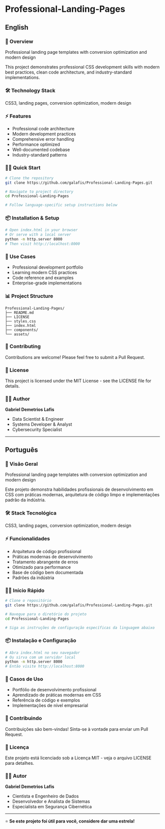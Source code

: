 # Professional-Landing-Pages

## English

### 🚀 Overview
Professional landing page templates with conversion optimization and modern design

This project demonstrates professional CSS development skills with modern best practices, clean code architecture, and industry-standard implementations.

### 🛠️ Technology Stack
CSS3, landing pages, conversion optimization, modern design

### ⚡ Features
- Professional code architecture
- Modern development practices
- Comprehensive error handling
- Performance optimized
- Well-documented codebase
- Industry-standard patterns

### 🏃‍♂️ Quick Start

```bash
# Clone the repository
git clone https://github.com/galafis/Professional-Landing-Pages.git

# Navigate to project directory
cd Professional-Landing-Pages

# Follow language-specific setup instructions below
```

### 📦 Installation & Setup

```bash
# Open index.html in your browser
# Or serve with a local server
python -m http.server 8000
# Then visit http://localhost:8000
```

### 🎯 Use Cases
- Professional development portfolio
- Learning modern CSS practices
- Code reference and examples
- Enterprise-grade implementations

### 📊 Project Structure
```
Professional-Landing-Pages/
├── README.md
├── LICENSE
├── styles.css
├── index.html
├── components/
└── assets/
```

### 🤝 Contributing
Contributions are welcome! Please feel free to submit a Pull Request.

### 📄 License
This project is licensed under the MIT License - see the LICENSE file for details.

### 👨‍💻 Author
**Gabriel Demetrios Lafis**
- Data Scientist & Engineer
- Systems Developer & Analyst
- Cybersecurity Specialist

---

## Português

### 🚀 Visão Geral
Professional landing page templates with conversion optimization and modern design

Este projeto demonstra habilidades profissionais de desenvolvimento em CSS com práticas modernas, arquitetura de código limpo e implementações padrão da indústria.

### 🛠️ Stack Tecnológica
CSS3, landing pages, conversion optimization, modern design

### ⚡ Funcionalidades
- Arquitetura de código profissional
- Práticas modernas de desenvolvimento
- Tratamento abrangente de erros
- Otimizado para performance
- Base de código bem documentada
- Padrões da indústria

### 🏃‍♂️ Início Rápido

```bash
# Clone o repositório
git clone https://github.com/galafis/Professional-Landing-Pages.git

# Navegue para o diretório do projeto
cd Professional-Landing-Pages

# Siga as instruções de configuração específicas da linguagem abaixo
```

### 📦 Instalação e Configuração

```bash
# Abra index.html no seu navegador
# Ou sirva com um servidor local
python -m http.server 8000
# Então visite http://localhost:8000
```

### 🎯 Casos de Uso
- Portfólio de desenvolvimento profissional
- Aprendizado de práticas modernas em CSS
- Referência de código e exemplos
- Implementações de nível empresarial

### 🤝 Contribuindo
Contribuições são bem-vindas! Sinta-se à vontade para enviar um Pull Request.

### 📄 Licença
Este projeto está licenciado sob a Licença MIT - veja o arquivo LICENSE para detalhes.

### 👨‍💻 Autor
**Gabriel Demetrios Lafis**
- Cientista e Engenheiro de Dados
- Desenvolvedor e Analista de Sistemas
- Especialista em Segurança Cibernética

---

⭐ **Se este projeto foi útil para você, considere dar uma estrela!**
